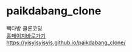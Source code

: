 # paikdabang_clone
빽다방 클론코딩<br>
[홈페이지바로가기](https://yisyisyisyis.github.io/paikdabang_clone/)<br>
https://yisyisyisyis.github.io/paikdabang_clone/
